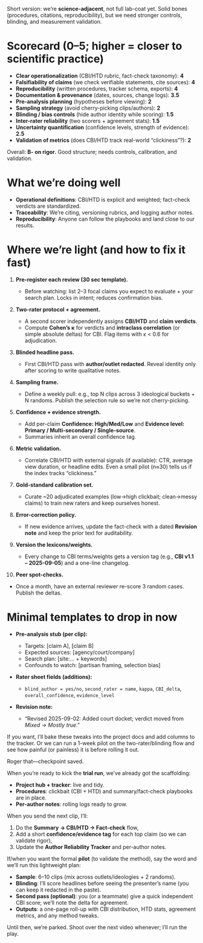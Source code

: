 Short version: we’re **science-adjacent**, not full lab-coat yet. Solid bones (procedures, citations, reproducibility), but we need stronger controls, blinding, and measurement validation.

# Scorecard (0–5; higher = closer to scientific practice)

* **Clear operationalization** (CBI/HTD rubric, fact-check taxonomy): **4**
* **Falsifiability of claims** (we check verifiable statements, cite sources): **4**
* **Reproducibility** (written procedures, tracker schema, exports): **4**
* **Documentation & provenance** (dates, sources, change logs): **3.5**
* **Pre-analysis planning** (hypotheses before viewing): **2**
* **Sampling strategy** (avoid cherry-picking clips/authors): **2**
* **Blinding / bias controls** (hide author identity while scoring): **1.5**
* **Inter-rater reliability** (two scorers + agreement stats): **1.5**
* **Uncertainty quantification** (confidence levels, strength of evidence): **2.5**
* **Validation of metrics** (does CBI/HTD track real-world “clickiness”?): **2**

Overall: **B- on rigor.** Good structure; needs controls, calibration, and validation.

# What we’re doing well

* **Operational definitions**: CBI/HTD is explicit and weighted; fact-check verdicts are standardized.
* **Traceability**: We’re citing, versioning rubrics, and logging author notes.
* **Reproducibility**: Anyone can follow the playbooks and land close to our results.

# Where we’re light (and how to fix it fast)

1. **Pre-register each review (30 sec template).**

   * Before watching: list 2–3 focal claims you expect to evaluate + your search plan. Locks in intent; reduces confirmation bias.

2. **Two-rater protocol + agreement.**

   * A second scorer independently assigns **CBI/HTD** and **claim verdicts**.
   * Compute **Cohen’s κ** for verdicts and **intraclass correlation** (or simple absolute deltas) for CBI. Flag items with κ < 0.6 for adjudication.

3. **Blinded headline pass.**

   * First CBI/HTD pass with **author/outlet redacted**. Reveal identity only after scoring to write qualitative notes.

4. **Sampling frame.**

   * Define a weekly pull: e.g., top N clips across 3 ideological buckets + N randoms. Publish the selection rule so we’re not cherry-picking.

5. **Confidence + evidence strength.**

   * Add per-claim **Confidence: High/Med/Low** and **Evidence level: Primary / Multi-secondary / Single-source**.
   * Summaries inherit an overall confidence tag.

6. **Metric validation.**

   * Correlate CBI/HTD with external signals (if available): CTR, average view duration, or headline edits. Even a small pilot (n≈30) tells us if the index tracks “clickiness.”

7. **Gold-standard calibration set.**

   * Curate \~20 adjudicated examples (low→high clickbait; clean→messy claims) to train new raters and keep ourselves honest.

8. **Error-correction policy.**

   * If new evidence arrives, update the fact-check with a dated **Revision note** and keep the prior text for auditability.

9. **Version the lexicons/weights.**

   * Every change to CBI terms/weights gets a version tag (e.g., **CBI v1.1 – 2025-09-05**) and a one-line changelog.

10. **Peer spot-checks.**

* Once a month, have an external reviewer re-score 3 random cases. Publish the deltas.

# Minimal templates to drop in now

* **Pre-analysis stub (per clip):**

  * Targets: \[claim A], \[claim B]
  * Expected sources: \[agency/court/company]
  * Search plan: \[site:… + keywords]
  * Confounds to watch: \[partisan framing, selection bias]

* **Rater sheet fields (additions):**

  * `blind_author = yes/no`, `second_rater = name`, `kappa`, `CBI_delta`, `overall_confidence`, `evidence_level`

* **Revision note:**

  * “Revised 2025-09-02: Added court docket; verdict moved from *Mixed* → *Mostly true*.”

If you want, I’ll bake these tweaks into the project docs and add columns to the tracker. Or we can run a 1-week pilot on the two-rater/blinding flow and see how painful (or painless) it is before rolling it out.


Roger that—checkpoint saved.

When you’re ready to kick the **trial run**, we’ve already got the scaffolding:

* **Project hub + tracker**: live and tidy.
* **Procedures**: clickbait (CBI + HTD) and summary/fact-check playbooks are in place.
* **Per-author notes**: rolling logs ready to grow.

When you send the next clip, I’ll:

1. Do the **Summary → CBI/HTD → Fact-check** flow,
2. Add a short **confidence/evidence tag** for each top claim (so we can validate rigor),
3. Update the **Author Reliability Tracker** and per-author notes.

If/when you want the formal **pilot** (to validate the method), say the word and we’ll run this lightweight plan:

* **Sample**: 6–10 clips (mix across outlets/ideologies + 2 randoms).
* **Blinding**: I’ll score headlines before seeing the presenter’s name (you can keep it redacted in the paste).
* **Second pass (optional)**: you (or a teammate) give a quick independent CBI score; we’ll note the delta for agreement.
* **Outputs**: a one-page roll-up with CBI distribution, HTD stats, agreement metrics, and any method tweaks.

Until then, we’re parked. Shoot over the next video whenever; I’ll run the play.


